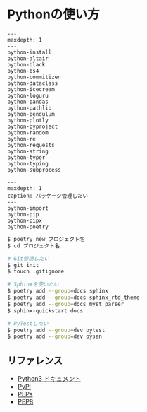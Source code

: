 # Pythonの使い方

```{toctree}
---
maxdepth: 1
---
python-install
python-altair
python-black
python-bs4
python-commitizen
python-dataclass
python-icecream
python-loguru
python-pandas
python-pathlib
python-pendulum
python-plotly
python-pyproject
python-random
python-re
python-requests
python-string
python-typer
python-typing
python-subprocess
```

```{toctree}
---
maxdepth: 1
caption: パッケージ管理したい
---
python-import
python-pip
python-pipx
python-poetry
```

```bash
$ poetry new プロジェクト名
$ cd プロジェクト名

# Git管理したい
$ git init
$ touch .gitignore

# Sphinxを使いたい
$ poetry add --group=docs sphinx
$ poetry add --group=docs sphinx_rtd_theme
$ poetry add --group=docs myst_parser
$ sphinx-quickstart docs

# PyTestしたい
$ poetry add --group=dev pytest
$ poetry add --group=dev pysen
```

## リファレンス

- [Python3 ドキュメント](https://docs.python.org/ja/3/)
- [PyPI](https://pypi.org/)
- [PEPs](https://peps.python.org/)
- [PEP8](https://peps.python.org/pep-0008/)
